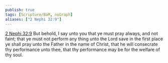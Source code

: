 ```yaml
---
publish: true
tags: [Scripture/BoM, noGraph]
aliases: ["2 Nephi 32:9"]
---
```

[2 Nephi 32:9](https://churchofjesuschrist.org/study/scriptures/bofm/2-ne/32?lang=eng&id=p9#p9) But behold, I say unto you that ye must pray always, and not faint; that ye must not perform any thing unto the Lord save in the first place ye shall pray unto the Father in the name of Christ, that he will consecrate thy performance unto thee, that thy performance may be for the welfare of thy soul.




